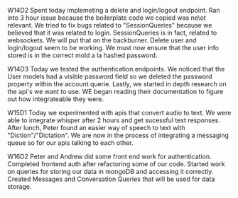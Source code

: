 W14D2
Spent today implemeting a delete and login/logout endpoint.
Ran into 3 hour issue because the boilerplate code we copied was ne\ot relevant.
We tried to fix bugs related to "SessionQueries" because we believed that it was related to login. SessionQueries is in fact, related to websockets. We will put that on the backburner.
Delete user and login/logout seem to be working. We must now ensure that the user info stored is in the correct mold a la hashed password.

W14D3
Today we tested the authentication endpoints. We noticed that the User models had a visible password field so we deleted the password property within the account querie. Lastly, we started in depth research on the api's we want to use. WE began reading their documentation to figure out how integrateable they were.

W15D1
Today we experimented with apis that convert audio to text. We were able to integrate whisper after 2 hours and get sucessful text responses. After lunch, Peter found an easier way of speech to text with "Diction"/"Dictation". We are now in the process of integrating a messaging queue so for our apis talking to each other.

W16D2
Peter and Andrew did some front end work for authentication. Completed frontend auth after refactoring some of our code. Started work on queries for storing our data in mongoDB and accessing it correctly. Created Messages and Conversation Queries that will be used for data storage.
